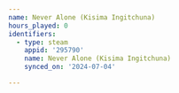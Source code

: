 ```yaml
---
name: Never Alone (Kisima Ingitchuna)
hours_played: 0
identifiers:
  - type: steam
    appid: '295790'
    name: Never Alone (Kisima Ingitchuna)
    synced_on: '2024-07-04'

---
```

